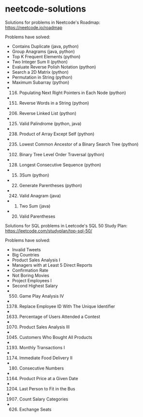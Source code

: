 ﻿# neetcode-solutions

Solutions for problems in Neetcode's Roadmap: https://neetcode.io/roadmap

Problems have solved:
- Contains Duplicate (java, python)
- Group Anagrams (java, python)
- Top K Frequent Elements (python)
- Two Integer Sum II (python)
- Evaluate Reverse Polish Notation (python)
- Search a 2D Matrix (python)
- Permutation in String (python)
- Maximum Subarray (python)
- 116. Populating Next Right Pointers in Each Node (python)
- 151. Reverse Words in a String (python)
- 206. Reverse Linked List (python)
- 125. Valid Palindrome (python, java)
- 238. Product of Array Except Self (python)
- 235. Lowest Common Ancestor of a Binary Search Tree (python)
- 102. Binary Tree Level Order Traversal (python)
- 128. Longest Consecutive Sequence (python)
- 15. 3Sum (python)
- 22. Generate Parentheses (python)
- 242. Valid Anagram (java)
- 1. Two Sum (java)
- 20. Valid Parentheses

Solutions for SQL problems in Leetcode's SQL 50 Study Plan: https://leetcode.com/studyplan/top-sql-50/

Problems have solved:
- Invalid Tweets
- Big Countries
- Product Sales Analysis I
- Managers with at Least 5 Direct Reports
- Confirmation Rate
- Not Boring Movies
- Project Employees I
- Second Highest Salary
- 550. Game Play Analysis IV
- 1378. Replace Employee ID With The Unique Identifier
- 1633. Percentage of Users Attended a Contest
- 1070. Product Sales Analysis III
- 1045. Customers Who Bought All Products
- 1193. Monthly Transactions I
- 1174. Immediate Food Delivery II
- 180. Consecutive Numbers
- 1164. Product Price at a Given Date
- 1204. Last Person to Fit in the Bus
- 1907. Count Salary Categories
- 626. Exchange Seats